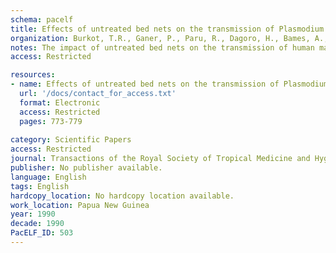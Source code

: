 ```yaml
---
schema: pacelf
title: Effects of untreated bed nets on the transmission of Plasmodium falciparum, P. vivax and Wuchereria bancrofti in Papua New Guinea
organization: Burkot, T.R., Ganer, P., Paru, R., Dagoro, H., Bames, A., McDougall, S., Wirtz, R.A., Campbell, G., Spark, R.
notes: The impact of untreated bed nets on the transmission of human malaria and filariasis in a village in a hyperendemic area of Papua New Guinea was studied. In anopheline mosquitoes, the Plasmodium falciparum sporozoite antigen positivity rate, filarial infection rates and human blood indices dropped significantly after bed nets were introduced. This reduction in human-vector contact did not affect mosquito density as no significant difference in either landing rates or indoor resting catches was found. The number of bed nets in a house and ownership of dogs were factors significantly associated with a reduction in the number of indoor resting mosquitoes. However, the reduction in the P. falciparum sporozoite antigen rate in mosquitoes was not accompanied by a reduction in either malaria parasite or antibody prevalences or titres against the P. falciparum circumsporozoite protein.
access: Restricted

resources:
- name: Effects of untreated bed nets on the transmission of Plasmodium falciparum, P. vivax and Wuchereria bancrofti in Papua New Guinea
  url: '/docs/contact_for_access.txt'
  format: Electronic
  access: Restricted
  pages: 773-779
 
category: Scientific Papers
access: Restricted
journal: Transactions of the Royal Society of Tropical Medicine and Hygiene
publisher: No publisher available. 
language: English 
tags: English 
hardcopy_location: No hardcopy location available.
work_location: Papua New Guinea
year: 1990
decade: 1990
PacELF_ID: 503
---
```

